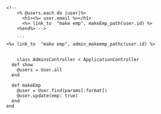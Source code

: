 ```
<!-- 
    <% @users.each do |user|%>
      <h1><%= user.email %></h1>
      <%= link_to  "make emp", makeEmp_path(user.id) %>
    <%end%> -->

    ```
<%= link_to  "make emp", admin_makeemp_pathc(user.id) %>


    class AdminsController < ApplicationController
  def show
    @users = User.all
  end

  def makeEmp
    @user = User.find(params[:format])
    @user.update(emp: true)
  end
end
